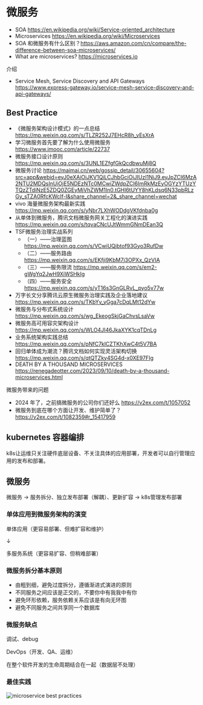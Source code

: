 # 微服务
- SOA https://en.wikipedia.org/wiki/Service-oriented_architecture
- Microservices https://en.wikipedia.org/wiki/Microservices
- SOA 和微服务有什么区别？https://aws.amazon.com/cn/compare/the-difference-between-soa-microservices/
- What are microservices? https://microservices.io

介绍
- Service Mesh, Service Discovery and API Gateways https://www.express-gateway.io/service-mesh-service-discovery-and-api-gateways/


## Best Practice
- 《微服务架构设计模式》的一点总结 https://mp.weixin.qq.com/s/TLZR252J7EHcR8h_vEsXrA
- 学习微服务首先要了解为什么使用微服务 https://www.imooc.com/article/22737
- 微服务接口设计原则 https://mp.weixin.qq.com/s/3UNL1EZfgfGkQcdbwuMj8Q
- 微服务讨论 https://maimai.cn/web/gossip_detail/30655604?src=app&webid=eyJ0eXAiOiJKV1QiLCJhbGciOiJIUzI1NiJ9.eyJpZCI6MzA2NTU2MDQsInUiOjE5NDEzNTc0MCwiZWdpZCI6ImRkMzEyOGYzYTUzYTQzZTdiNzE5ZDQ0ZGEyMjVhZWM1In0.tGHl6tUYY8hKLdsq6N33pbRLzGy_sTZA0RfcKWcIf-I&share_channel=2&_share_channel=wechat
- vivo 海量微服务架构最新实践 https://mp.weixin.qq.com/s/yNbr7LXhWODdgVKfdnba0g
- 从单体到微服务，腾讯文档微服务网关工程化的演进实践 https://mp.weixin.qq.com/s/tqvaCNcUJtWmmGNmDEan3Q
- TSF微服务治理实战系列
  - （一）——治理蓝图 https://mp.weixin.qq.com/s/VCwiUQjbtof93Gyo3RufDw
  - （二）——服务路由 https://mp.weixin.qq.com/s/EKfji9KbM7j3OPXx_QzVIA
  - （三）——服务限流 https://mp.weixin.qq.com/s/em2-gWgYq2JwH9XiWSHkIg
  - （四）——服务安全 https://mp.weixin.qq.com/s/yT16s3GnGLRvL_pyo5v77w
- 万字长文分享腾讯云原生微服务治理实践及企业落地建议 https://mp.weixin.qq.com/s/TKbYv_yGga7cDqLMt12dYw
- 微服务与分布式系统设计 https://mp.weixin.qq.com/s/wg_EkeogSkjGaChvsLsaVw
- 微服务高可用容灾架构设计 https://mp.weixin.qq.com/s/WLO4JI46JkaXYK1cqTDnLg
- 业务系统架构实践总结 https://mp.weixin.qq.com/s/pNfC7klCZTKhXwC4t5V7BA
- 回归单体成为潮流？腾讯文档如何实现灵活架构切换 https://mp.weixin.qq.com/s/qtQTZky4SG4d-x0XE97FIg
- DEATH BY A THOUSAND MICROSERVICES https://renegadeotter.com/2023/09/10/death-by-a-thousand-microservices.html

微服务带来的问题
- 2024 年了，之前搞微服务的公司你们还好么 https://v2ex.com/t/1057052
- 微服务到底在哪个方面让开发、维护简单了？https://v2ex.com/t/1082359#r_15417959


## kubernetes 容器编排

k8s让运维只关注硬件底层设备、不关注具体的应用部署，开发者可以自行管理应用的发布和部署。


## 微服务

微服务 → 服务拆分、独立发布部署（解耦）、更新扩容 → k8s管理发布部署

### 单体应用到微服务架构的演变

单体应用（更容易部署、但难扩容和维护）

↓

多服务系统（更容易扩容、但稍难部署）

### 微服务拆分基本原则
- 由粗到细，避免过度拆分，遵循渐进式演进的原则
- 不同服务之间应该是正交的，不要你中有我我中有你
- 避免环形依赖，服务依赖关系应该是有向无环图
- 避免不同服务之间共享同一个数据库

### 微服务缺点

调试、debug

DevOps（开发、QA、运维）

在整个软件开发的生命周期结合在一起（数据层不处理）

### 最佳实践
![microservice best practices](images/microservice-best-practices.webp)
